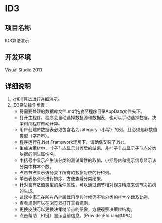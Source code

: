 ID3
==========

项目名称
-----------

ID3算法演示

开发环境
-----------

Visual Studio 2010

详细说明
-----------

1. 对ID3算法进行详细演示。
2. ID3算法操作步骤：
	 * 将需要处理的数据库文件.mdf拖放至程序目录AppData文件夹下。
	 * 打开主程序，程序会自动选择数据源和数据表，也可以手动选择数据，决策树由程序自动计算。
	 * 用户创建的数据表必须包含名为category（小写）的列，且必须是非数值类型（字符串）。
	 * 程序运行在.Net Framework环境下，请确保安装了.Net。
	 * 生成决策树中，叶子节点显示分类后的结果，非叶子节点显示子节点分类依据的测试属性名。
	 * 中括号中显示产生该分类的测试属性的取值，小括号内和提示信息显示该分类中样本个数。
	 * 点击节点显示该分类下所有的数据对应的行和列。
	 * 单击表格列头进行排序，方便查看分类结果。
	 * 针对含有数值类型的条件属性，可以通过调节相对误差精度来调节决策树的生成。
	 * 错误率表示在所有条件属性用尽的时候仍不能分类的样本个数及比例。
	 * 查看规则可以在浏览器打开查看规则。
	 * 更换皮肤可以更换决策树节点的图像，方便观察决策树结构。
	 * 点击帮助（F1键）显示当前信息。[Provider:Florian@UPC]